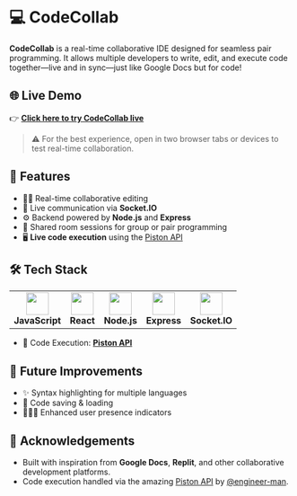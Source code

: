 <h1 align="left">💻 CodeCollab</h1>

<p align="left">
  <strong>CodeCollab</strong> is a real-time collaborative IDE designed for seamless pair programming. It allows multiple developers to write, edit, and execute code together—live and in sync—just like Google Docs but for code!
</p>


## 🌐 Live Demo

👉 [**Click here to try CodeCollab live**](https://codecollab.vercel.app)

> ⚠️ For the best experience, open in two browser tabs or devices to test real-time collaboration.


## 🚀 Features

- 👨‍💻 Real-time collaborative editing
- 📡 Live communication via **Socket.IO**
- ⚙️ Backend powered by **Node.js** and **Express**
- 👥 Shared room sessions for group or pair programming
- 🖥️ **Live code execution** using the [Piston API](https://github.com/engineer-man/piston)


## 🛠️ Tech Stack

<table>
  <tr>
    <td align="center"><img src="https://cdn.jsdelivr.net/gh/devicons/devicon/icons/javascript/javascript-original.svg" height="40" /><br><b>JavaScript</b></td>
    <td align="center"><img src="https://cdn.jsdelivr.net/gh/devicons/devicon/icons/react/react-original.svg" height="40" /><br><b>React</b></td>
    <td align="center"><img src="https://cdn.jsdelivr.net/gh/devicons/devicon/icons/nodejs/nodejs-original.svg" height="40" /><br><b>Node.js</b></td>
    <td align="center"><img src="https://cdn.jsdelivr.net/gh/devicons/devicon/icons/express/express-original.svg" height="40" /><br><b>Express</b></td>
    <td align="center"><img src="https://cdn.jsdelivr.net/gh/devicons/devicon/icons/socketio/socketio-original.svg" height="40" /><br><b>Socket.IO</b></td>
  </tr>
</table>

- 🧪 Code Execution: [**Piston API**](https://github.com/engineer-man/piston)


## 🧠 Future Improvements

- ✨ Syntax highlighting for multiple languages
- 💾 Code saving & loading
- 🧑‍🤝‍🧑 Enhanced user presence indicators


## 🙌 Acknowledgements

- Built with inspiration from **Google Docs**, **Replit**, and other collaborative development platforms.
- Code execution handled via the amazing [Piston API](https://github.com/engineer-man/piston) by [@engineer-man](https://github.com/engineer-man).
